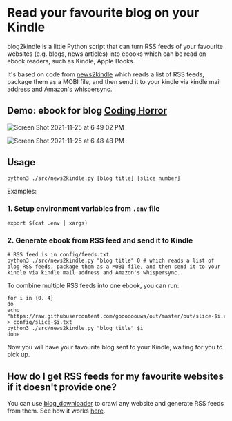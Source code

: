 # Read your favourite blog on your Kindle

blog2kindle is a little Python script that can turn RSS feeds of your favourite websites (e.g. blogs, news articles) into ebooks which can be read on ebook readers, such as Kindle, Apple Books.

It's based on code from [news2kindle](https://github.com/goooooouwa/news2kindle) which reads a list of RSS feeds, package them as a MOBI file, and then send it to your kindle via kindle mail address and Amazon's whispersync. 

## Demo: ebook for blog [Coding Horror](https://blog.codinghorror.com/)

![Screen Shot 2021-11-25 at 6 49 02 PM](https://user-images.githubusercontent.com/1495607/143427994-5eea1a37-2b73-4c71-9858-eed10ea09abd.png)

![Screen Shot 2021-11-25 at 6 48 48 PM](https://user-images.githubusercontent.com/1495607/143427976-0fa33f81-93e6-4271-8562-53cce35bd1e1.png)

## Usage

`python3 ./src/news2kindle.py [blog title] [slice number]`

Examples:

### 1. Setup environment variables from `.env` file

`export $(cat .env | xargs)`

### 2. Generate ebook from RSS feed and send it to Kindle

```
# RSS feed is in config/feeds.txt
python3 ./src/news2kindle.py "blog title" 0 # which reads a list of blog RSS feeds, package them as a MOBI file, and then send it to your kindle via kindle mail address and Amazon's whispersync.
```

To combine multiple RSS feeds into one ebook, you can run:

```
for i in {0..4}
do
echo "https://raw.githubusercontent.com/goooooouwa/out/master/out/slice-$i.xml" > config/slice-$i.txt
python3 ./src/news2kindle.py "blog title" $i
done
```

Now you will have your favourite blog sent to your Kindle, waiting for you to pick up.

## How do I get RSS feeds for my favourite websites if it doesn't provide one?

You can use [blog_downloader](https://github.com/goooooouwa/blog_downloader) to crawl any website and generate RSS feeds from them. See how it works [here](https://github.com/goooooouwa/blog_downloader/blob/master/README.md). 
